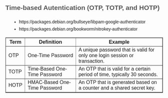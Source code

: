 <!DOCTYPE html>
<html lang="en">
<head>
  <meta charset="UTF-8">
  <meta name="viewport" content="width=device-width, initial-scale=1.0">
<title>Time-based Autentication (OTP, TOTP, and HOTP)</title>
<style>
    body {
      font-family: Arial, sans-serif;
      margin: 20px;
      line-height: 1.6;
    }
    h1 {
      color: #333;
    }
    h2 {
      color: #555;
    }
    ul {
      list-style-type: disc;
      margin-left: 20px;
    }
    code {
      background-color: #f4f4f4;
      padding: 2px 4px;
      border-radius: 3px;
    }
    a {
      color: #0066cc;
    }
</style>
</head>
<body>

  <h2>Time-based Autentication (OTP, TOTP, and HOTP)</h2>
  
  <ul>
    <li>https://packages.debian.org/bullseye/libpam-google-authenticator</li>
    <li>https://packages.debian.org/bookworm/nitrokey-authenticator</li>
  </ul>
  
  <table border="1">
    <tr>
      <th>Term</th>
      <th>Definition</th>
      <th>Example</th>
    </tr>
    <tr>
      <td>OTP</td>
      <td>One-Time Password</td>
      <td>A unique password that is valid for only one login session or transaction.</td>
    </tr>
    <tr>
      <td>TOTP</td>
      <td>Time-Based One-Time Password</td>
      <td>An OTP that is valid for a certain period of time, typically 30 seconds.</td>
    </tr>
    <tr>
      <td>HOTP</td>
      <td>HMAC-Based One-Time Password</td>
      <td>An OTP that is generated based on a counter and a shared secret key.</td>
    </tr>
  </table>
  
</body>
</html>
